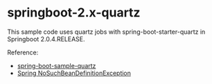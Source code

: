 # springboot-2.x-quartz

This sample code uses quartz jobs with spring-boot-starter-quartz in Springboot 2.0.4.RELEASE.

Reference:
* [spring-boot-sample-quartz](https://github.com/spring-projects/spring-boot/tree/master/spring-boot-samples/spring-boot-sample-quartz)
* [Spring NoSuchBeanDefinitionException](https://www.baeldung.com/spring-nosuchbeandefinitionexception)
